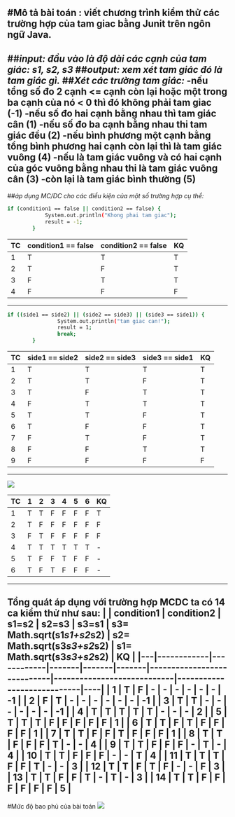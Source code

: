 ﻿#Mô tả bài toán : viết chương trình kiểm thử các trường hợp của tam giac bằng Junit trên ngôn ngữ Java.
----
##*input: đầu vào là độ dài các cạnh của tam giác: s1, s2, s3*
##*output: xem xét tam giác đó là tam giác gì.*
##*Xét các trường tam giác:* 
-nếu tổng số đo 2 cạnh <= cạnh còn lại hoặc một trong ba cạnh của nó < 0 thì đó không phải tam giac (-1)
-nếu số đo hai cạnh bằng nhau thì tam giác cân (1)
-nếu số đo ba cạnh bằng nhau thi tam giác đều (2)
-nếu bình phương một cạnh bằng tổng bình phương hai cạnh còn lại thì là tam giác vuông (4)
-nếu là tam giác vuông và có hai cạnh của góc vuông bằng nhau thi là tam giác vuông cân (3)
-còn lại là tam giác bình thường (5)
----
##*áp dụng MC/DC cho các điều kiện của một số trường hợp cụ thể:*
```sh
if (condition1 == false || condition2 == false) {
			System.out.println("Khong phai tam giac");
			result = -1;
		}
```

| TC | condition1 == false | condition2 == false | KQ |
|----|---------------------|---------------------|----|
| 1 | T | T | T |
| 2 | T | F | T |
| 3 | F | T | T |
| 4 | F | F | F |
----
```sh
if ((side1 == side2) || (side2 == side3) || (side3 == side1)) {
				System.out.println("tam giac can!");
				result = 1;
				break;
		}
```
| TC | side1 == side2 | side2 == side3 | side3 == side1 | KQ |
|----|----------------|----------------|----------------|----|
| 1 | T | T | T | T |
| 2 | T | T | F | T |
| 3 | T | F | T | T |
| 4 | F | T | T | T |
| 5 | T | T | F | T |
| 6 | T | F | F | T |
| 7 | F | T | F | T |
| 8 | F | F | T | T |
| 9 | F | F | F | F |
----
<img src="https://www.google.com/search?tbs=sbi:AMhZZisCmEFrZ8QqxOQwYyNYxWLhbQY8bLWIz5HtQTyEzj5KR5OqkL0rLhnqNsgrdUD2MKF3QqgTVbh3c0hFM8vP_1XCmG3ztqxJKzUQne-pRmvW3x5cSMOtQ_1AVvFes-A5sU0s_1KNMGutNdaG_1uF29nO4A67q84uHl8gA5Vtt44PqeFXo9AUW9sLwum70IlCSYKhXLAeoM81F9Wl_1YEMhEEL0sY84qMaUfPsqHlRhxRkKbviHEehOkTQT2kzDnYHyEXrnzNz9KN8cCOtxuou38unnrcM4Ry_11_12WxKNg0Lr7n34jZ1jHstA1sZzDRou4brq2HmwbvWlMkUa5pRSFa6uDYDd4sRDpTkOzLu8RMO-4X302kcLabg0xhynyApLxF_1W0IVMsqX5hC2zGsT6jWhTZap6Z7eiWvoIQypSbaYGiRfFioMNww1c_1DBMWHfs8dythI0TtBX-Bx8cxRFMarJDliDn5rzTbzda0Yb8ElECc9ucolHL4eqpMGdkcfr081kd3kM_1QaGE3Ooxvfu6_1LL8uhQfXgGh3EdfWksOx4qnt0DA0OSFC4W2G9sxTMHQU-B9cjyP-4A51IRY6JvT8Ui64Ahkc_1pTDHLLfighr32LK_1j31ij9IhdY-E3p11mZmJTz4DVqiWOcfb_1C2Y7w7D_1IG_1DT30XGD2E4KoByQFKp-AhudkV5CLKzmDJkxZUNA0cyzZOWw24wnoNm_1UGYr4-LKiX3ktIz7uoUn0VlWdGT0TVQeDjGpusKAtoJOpYBE1FAYZS88Npno_1UJTKfe-HwormvHKr1hnC9s5pZVYYxEaFiRCST6acLHJJS4kY_1qaolJ0HBzGw_1SY4jfTEcu3aBaSZlVvcErl_18cxIaBkZgdcfJ42mfMdozbKMhw2bBgrhJ5iRT9LRjRrS-2hV8LXClRSFGMiqvdP0k-L1PGKgWpJM2lNa5KUEOghECTDnTr4fdhD1RUnfQ4p8E-aHQPiefzvArUQ9tSn3T-KKD8PWPIvwsvunozDlD0Z5pVBt78pmgqsposk3nG2YIpWu0ZECWjBx4Qrg1t9Lg&gws_rd=ssl">

| TC | 1 | 2| 3 | 4 | 5 | 6 | KQ |
|----|---|--|---|---|---|---|----|
| 1 | T | T | F | F | F | F | T |
| 2 | T | F | F | F | F | F | F |
| 3 | F | T | F | F | F | F | F |
| 4 | T | T | T | T | T | T | - |
| 5 | T | F | F | T | F | F | - |
| 6 | T | F | T | F | F | F | - |
----
**Tổng quát áp dụng với trường hợp MCDC ta có 14 ca kiểm thử như sau:**
|   | condition1 | condition2 | s1=s2 | s2=s3 | s3=s1 | s3= Math.sqrt(s1*s1+s2*s2) | s2= Math.sqrt(s3*s3+s2*s2) | s1= Math.sqrt(s3*s3+s2*s2) | KQ |
|---|------------|------------|-------|-------|-------|----------------------------|----------------------------|----------------------------|----|
| 1 | T | F | - | - | - | - | - | - | -1 | 
| 2 | F | T | - | - | - | - | - | - | -1 | 
| 3 | T | T | - | - | - | - | - | - | -1 | 
| 4 | T | T | T | T | T | - | - | - |  2 | 
| 5 | T | T | T | F | F | F | F | F |  1 | 
| 6 | T | T | F | T | F | F | F | F |  1 | 
| 7 | T | T | F | F | T | F | F | F |  1 | 
| 8 | T | T | F | F | F | T | - | - |  4 | 
| 9 | T | T | F | F | F | - | T | - |  4 | 
| 10 | T | T | F | F | F | - | - | T | 4 | 
| 11 | T | T | T | F | F | T | - | - | 3 | 
| 12 | T | T | F | T | F | - | - | F | 3 | 
| 13 | T | T | F | F | T | - | T | - | 3 | 
| 14 | T | T | F | F | F | F | F | F | 5 | 
----
#Mức độ bao phủ của bài toán
<img src="https://www.google.com/search?tbs=sbi:AMhZZitUnGrlaPkBmQeR2GmuqRAqb-dsNPlURRUggOfR3p-XfA-FBzmFiE5VVbJsOXa2ne4EdGcQ2XTVWAG6onUtjZ-ogoOtroE66wrKiGlfiewb_1GdXLIoShxLG6ZO1sUQQO3QOYTG4ESkkZyl-kgOzRUw-hwMZuz56fYFw8jvplyQS-t7qrGh6QrQWWucVV2hTGlVP45Yorz6OX38PvFwKn06_104nBq2E7sJ4nLzz4EAXVWvs8sjsX91bQzP3SAnRhpcThxA7KlS-z3oUduY2u8FUcVgs7mOHA9mOvBw28i5_1EgxbWnmhVHMtCGeLkBW3Vj9Zes332Qbyz7sHLjm1BAvZFHUfbsmnVIsPxjuJP7q_1Dw_1GnoHW-fnaRn-QJVT-7O_1AytuGKz3RbIHDZitoCgXxdwLJAWTCbG8vzrELhhXSyCIOwEVphJncP1Y30phf--XtFx-iz2dJjHZ_14-1kr0NE7JPrz3aqTUEsJqcu8qQ2hGWJ8EEUq9dR9KaqpEwMY1l92mliX4Mx1RlsXLrftm4Ac4reSWPMPWt95b3ORv7COllvdqxlxV7DvLodjgrXRdqXXGoAo0BDrxLyq3FzNaXJjwlOX8yWk4SbeU940p6BZAvu6hKhKAVSRZF6l35_1WJrNtpETJimXIzNawMU7tM-RldnbARRkBwag8pDb38IFDZfhHpJbbJCNobHLcs73SC-HufCtFxpCksDEs6yXJl0YSRL5LnE7U3tWZoJ_1NgER53aRAmxxuThD3zIENIK8Tz3mETu7Gn7GL7Wm6mcbHzNeH-6hKlo890DhiQtRucNQsrnnHyN9ZosnMY25B30BcJ8qxpJs1tiBNYsxM_1w0We6U4F4rqe85ymo_1yuUMZTo_1R16umM75p6JPBYDO01yRbLwHl8xF1Mf9Ep6PiqQT3vPCKSGRhzpMGMwuKbM1fj-Gs5R1SsMygK4cvBSKOY09F4yI9iHtH_1Y4an8xZ54WP6hoXNcNIVOkaft6Wo9mfdoXxT6uhbUt68eNmoAre41EIEGeAivkLglr3pG7YQJCEE_1zjfkFEdKDgXaw03KjEVdNN5CEukRSWKYPXlMoRTjR49pvT558uSdybqg3uRakARsIQDIk0T6N1_1zOsVbZItPaxRU7Xf3Thq-pwA3T3iRRjXeCVlnQEbY2fWlKfozTLWn6oKwHivRCzfsXtj-dwBa_1yD2WwBzX-HJtgR7TczLz_1GJQB_18N501k2nR-r8-jWa14VrK1x3unz8t7p4rJExBjExC8RctGlnEvxVZ_1R1qocGZ2Vszty">